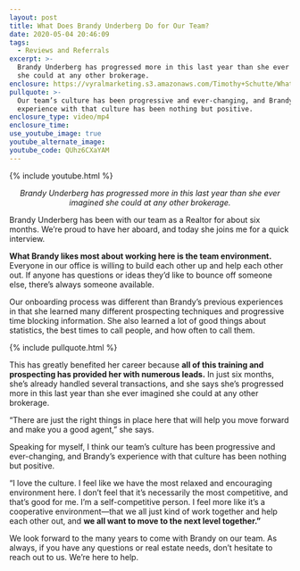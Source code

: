 ```yaml
---
layout: post
title: What Does Brandy Underberg Do for Our Team?
date: 2020-05-04 20:46:09
tags:
  - Reviews and Referrals
excerpt: >-
  Brandy Underberg has progressed more in this last year than she ever imagined
  she could at any other brokerage.
enclosure: https://vyralmarketing.s3.amazonaws.com/Timothy+Schutte/What+Does+Brandy+Underbug+Do+for+Our+Team_.mp4
pullquote: >-
  Our team’s culture has been progressive and ever-changing, and Brandy’s
  experience with that culture has been nothing but positive.
enclosure_type: video/mp4
enclosure_time:
use_youtube_image: true
youtube_alternate_image:
youtube_code: QUhz6CXaYAM
---
```


{% include youtube.html %}

<p style="text-align: center;"><em>Brandy Underberg has progressed more in this last year than she ever imagined she could at any other brokerage.</em></p>

Brandy Underberg has been with our team as a Realtor for about six months. We’re proud to have her aboard, and today she joins me for a quick interview.&nbsp;

**What Brandy likes most about working here is the team environment.** Everyone in our office is willing to build each other up and help each other out. If anyone has questions or ideas they’d like to bounce off someone else, there’s always someone available.&nbsp;

Our onboarding process was different than Brandy’s previous experiences in that she learned many different prospecting techniques and progressive time blocking information. She also learned a lot of good things about statistics, the best times to call people, and how often to call them.&nbsp;

{% include pullquote.html %}

This has greatly benefited her career because **all of this training and prospecting has provided her with numerous leads.** In just six months, she’s already handled several transactions, and she says she’s progressed more in this last year than she ever imagined she could at any other brokerage.&nbsp;

“There are just the right things in place here that will help you move forward and make you a good agent,” she says.&nbsp;

Speaking for myself, I think our team’s culture has been progressive and ever-changing, and Brandy’s experience with that culture has been nothing but positive.&nbsp;

“I love the culture. I feel like we have the most relaxed and encouraging environment here. I don’t feel that it’s necessarily the most competitive, and that’s good for me. I’m a self-competitive person. I feel more like it’s a cooperative environment—that we all just kind of work together and help each other out, and **we all want to move to the next level together.”&nbsp;**

We look forward to the many years to come with Brandy on our team. As always, if you have any questions or real estate needs, don’t hesitate to reach out to us. We’re here to help.